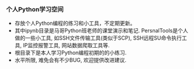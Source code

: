 
###  个人Python学习空间

- 存放个人Python编程的练习和小工具，不定期更新。
- 其中ipynb目录是马哥Python班老师的课堂演示和笔记. PersnalTools是个人做的一些小工具, 如SSH文件传输工具(类似于SCP), SSH远程SU命令执行工具, IP监控报警工具, 网站数据爬取工具等.
- 根目录下是本人学习Python编程初期的的小练习.
- 水平所限, 难免会有不少BUG, 欢迎提供改进建议.
